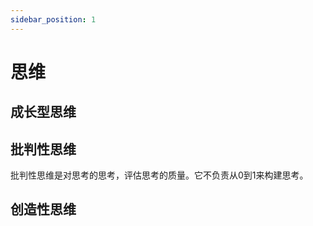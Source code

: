 ```yaml
---
sidebar_position: 1
---
```


# 思维

## 成长型思维

## 批判性思维

批判性思维是对思考的思考，评估思考的质量。它不负责从0到1来构建思考。

## 创造性思维
